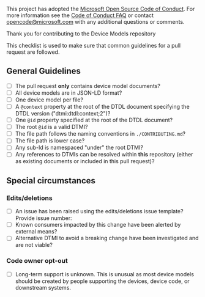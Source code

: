 
This project has adopted the [Microsoft Open Source Code of Conduct](https://opensource.microsoft.com/codeofconduct/). For more information see the [Code of Conduct FAQ](https://opensource.microsoft.com/codeofconduct/faq/) or contact [opencode@microsoft.com](mailto:opencode@microsoft.com) with any additional questions or comments.

Thank you for contributing to the Device Models repository

This checklist is used to make sure that common guidelines for a pull request are followed.

## General Guidelines

- [ ] The pull request **only** contains device model documents?
- [ ] All device models are in JSON-LD format?
- [ ] One device model per file?
- [ ] A `@context` property at the root of the DTDL document specifying the DTDL version ("dtmi:dtdl:context;2")?
- [ ] One `@id` property specified at the root of the DTDL document?
- [ ] The root `@id` is a valid DTMI?
- [ ] The file path follows the naming conventions in `./CONTRIBUTING.md`?
- [ ] The file path is lower case?
- [ ] Any sub-Id is namespaced "under" the root DTMI?
- [ ] Any references to DTMIs can be resolved within **this** repository (either as existing documents or included in this pull request)?

## Special circumstances
### Edits/deletions
- [ ] An issue has been raised using the edits/deletions issue template? Provide issue number:
- [ ] Known consumers impacted by this change have been alerted by external means?
- [ ] Alternative DTMI to avoid a breaking change have been investigated and are not viable?

### Code owner opt-out
- [ ] Long-term support is unknown. This is unusual as most device models should be created by people supporting the devices, device code, or downstream systems.